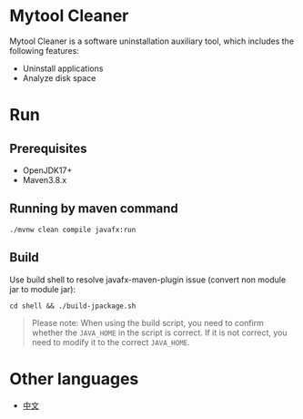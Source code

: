 # Mytool Cleaner
Mytool Cleaner is a software uninstallation auxiliary tool, which includes the following features:
* Uninstall applications
* Analyze disk space

# Run

## Prerequisites
* OpenJDK17+
* Maven3.8.x

## Running by maven command
```shell
./mvnw clean compile javafx:run
```

## Build
Use build shell to resolve javafx-maven-plugin issue (convert non module jar to module jar):
```shell
cd shell && ./build-jpackage.sh
```

> Please note: When using the build script, you need to confirm whether the `JAVA_HOME` in the script is correct. 
> If it is not correct, you need to modify it to the correct `JAVA_HOME`.

# Other languages
* [中文](./README.zh.md)